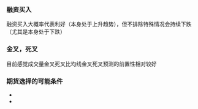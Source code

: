 <!--
 * @Author: guanjiajun www.guanjiajun@ewake.com
 * @Date: 2023-07-18 13:25:38
 * @LastEditors: guanjiajun www.guanjiajun@ewake.com
 * @LastEditTime: 2023-07-19 15:08:19
 * @FilePath: \studys\programming\量化，数据分析\分析心得\心得.md
 * @Description: 这是默认设置,请设置`customMade`, 打开koroFileHeader查看配置 进行设置: https://github.com/OBKoro1/koro1FileHeader/wiki/%E9%85%8D%E7融资
-->
### 融资买入
融资买入大概率代表利好（本身处于上升趋势），但不排除特殊情况会持续下跌（尤其是本身处于下跌）

### 金叉，死叉
目前感觉成交量金叉死叉比均线金叉死叉预测的前置性相对较好

### 期货选择的可能条件
* 
* 